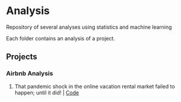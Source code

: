 # Analysis

Repository of several analyses using statistics and machine learning

Each folder contains an analysis of a project.

## Projects

### Airbnb Analysis

1. That pandemic shock in the online vacation rental market failed to happen; until it did! | [Code](https://github.com/reneoctavio/analysis/tree/master/airbnb-rj-1)
